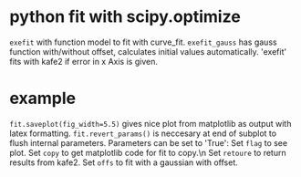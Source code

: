 # python fit with scipy.optimize
`exefit` with function model to fit with curve_fit.
`exefit_gauss` has gauss function with/without offset, calculates initial values automatically.
'exefit' fits with kafe2 if error in x Axis is given.
# example
`fit.saveplot(fig_width=5.5)` gives nice plot from matplotlib as output with latex formatting.
`fit.revert_params()` is neccesary at end of subplot to flush internal parameters.
Parameters can be set to 'True':
Set `flag` to see plot.
Set `copy` to get matplotlib code for fit to copy.\n
Set `retoure` to return results from kafe2.
Set `offs` to fit with a gaussian with offset.
